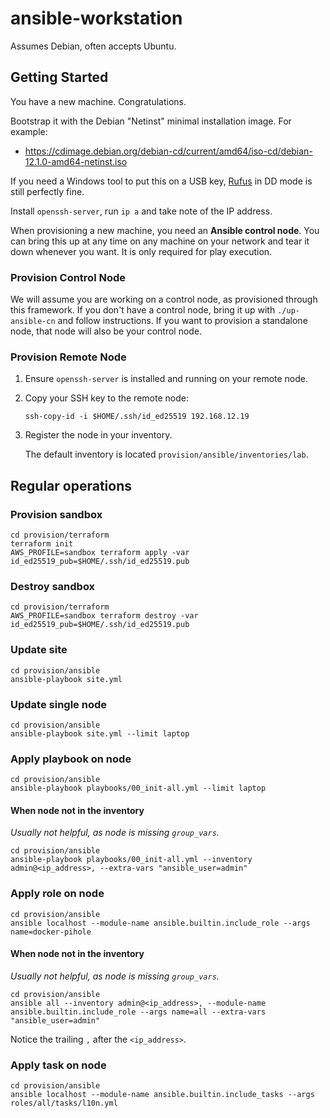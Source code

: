 # ansible-workstation

Assumes Debian, often accepts Ubuntu.

## Getting Started

You have a new machine. Congratulations.

Bootstrap it with the Debian "Netinst" minimal installation image. For example:

-   <https://cdimage.debian.org/debian-cd/current/amd64/iso-cd/debian-12.1.0-amd64-netinst.iso>

If you need a Windows tool to put this on a USB key, [Rufus](https://rufus.ie/en/) in DD mode is still perfectly fine.

Install `openssh-server`, run `ip a` and take note of the IP address.

When provisioning a new machine, you need an **Ansible control node**. You can bring this up at any time on any machine on your network and tear it down whenever you want. It is only required for play execution.

### Provision Control Node

We will assume you are working on a control node, as provisioned through this framework. If you don't have a control node, bring it up with `./up-ansible-cn` and follow instructions. If you want to provision a standalone node, that node will also be your control node.

### Provision Remote Node

1. Ensure `openssh-server` is installed and running on your remote node.

1. Copy your SSH key to the remote node:

    ```shell
    ssh-copy-id -i $HOME/.ssh/id_ed25519 192.168.12.19
    ```

1. Register the node in your inventory.

    The default inventory is located `provision/ansible/inventories/lab`.

## Regular operations

### Provision sandbox

```shell
cd provision/terraform
terraform init
AWS_PROFILE=sandbox terraform apply -var id_ed25519_pub=$HOME/.ssh/id_ed25519.pub
```

### Destroy sandbox

```shell
cd provision/terraform
AWS_PROFILE=sandbox terraform destroy -var id_ed25519_pub=$HOME/.ssh/id_ed25519.pub
```

### Update site

```shell
cd provision/ansible
ansible-playbook site.yml
```

### Update single node

```shell
cd provision/ansible
ansible-playbook site.yml --limit laptop
```

### Apply playbook on node

```shell
cd provision/ansible
ansible-playbook playbooks/00_init-all.yml --limit laptop
```

#### When node not in the inventory

_Usually not helpful, as node is missing `group_vars`._

```shell
cd provision/ansible
ansible-playbook playbooks/00_init-all.yml --inventory admin@<ip_address>, --extra-vars "ansible_user=admin"
```

### Apply role on node

```shell
cd provision/ansible
ansible localhost --module-name ansible.builtin.include_role --args name=docker-pihole
```

#### When node not in the inventory

_Usually not helpful, as node is missing `group_vars`._

```shell
cd provision/ansible
ansible all --inventory admin@<ip_address>, --module-name ansible.builtin.include_role --args name=all --extra-vars "ansible_user=admin"
```

Notice the trailing `,` after the `<ip_address>`.

### Apply task on node

```shell
cd provision/ansible
ansible localhost --module-name ansible.builtin.include_tasks --args roles/all/tasks/l10n.yml
```
